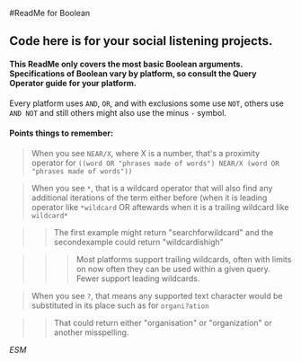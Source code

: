 #ReadMe for Boolean
## Code here is for your social listening projects.  
#### This ReadMe only covers the most basic Boolean arguments. Specifications of Boolean vary by platform, so consult the Query Operator guide for your platform.

Every platform uses `AND`, `OR`, and with exclusions some use `NOT`, others use `AND NOT` and still others might also use the minus `-` symbol.

#### Points things to remember:
> When you see `NEAR/X`, where X is a number, that's a proximity operator for `((word OR "phrases made of words") NEAR/X (word OR "phrases made of words"))` 

> When you see `*`, that is a wildcard operator that will also find any additional iterations of the term either before (when it is leading operator like `*wildcard` OR aftewards when it is a trailing wildcard like `wildcard*` 

>> The first example might return "searchforwildcard" and the secondexample could return "wildcardishigh"

>>> Most platforms support trailing wildcards, often with limits on now often they can be used within a given query. Fewer support leading wildcards.

> When you see `?`, that means any supported text character would be substituted in its place such as for `organi?ation`

>> That could return either "organisation" or "organization" or another misspelling.

_ESM_
